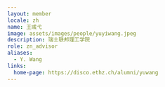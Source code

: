```yaml
---
layout: member
locale: zh
name: 王彧弋
image: assets/images/people/yuyiwang.jpeg
description: 瑞士联邦理工学院
role: zn_advisor
aliases:
  - Y. Wang
links:
  home-page: https://disco.ethz.ch/alumni/yuwang
---
```



